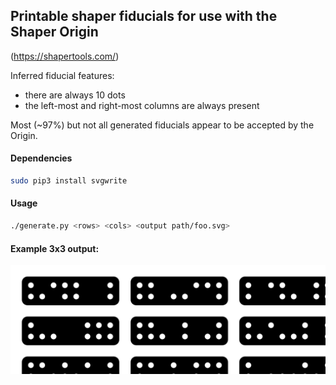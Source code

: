 ## Printable shaper fiducials for use with the Shaper Origin
(https://shapertools.com/)

Inferred fiducial features:
- there are always 10 dots
- the left-most and right-most columns are always present

Most (~97%) but not all generated fiducials appear to be accepted by the Origin.

#### Dependencies
```bash
sudo pip3 install svgwrite
```

#### Usage
```bash
./generate.py <rows> <cols> <output path/foo.svg>
```

#### Example 3x3 output:
<img src="./test.svg">

